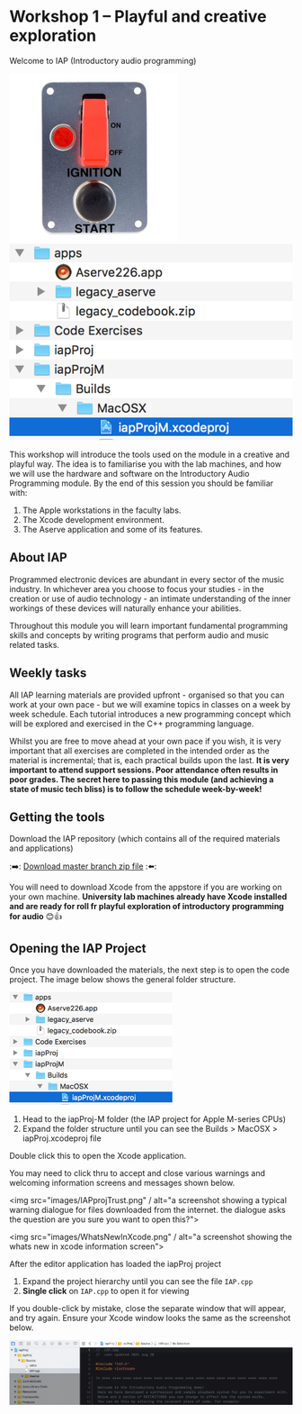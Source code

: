 # Workshop 1 – Playful and creative exploration

Welcome to IAP (Introductory audio programming)

<img src="images/start-ignition.jpeg" alt="ignition"></img><img src="images/filestruct.png" alt="file structure"></img>

This workshop will introduce the tools used on the module in a creative and playful way. The idea is to familiarise you with the lab machines, and how we will use the hardware and software on the Introductory Audio Programming module. By the end of this session you should be familiar with: 

1.	The Apple workstations in the faculty labs. 
2.	The Xcode development environment.
3.	The Aserve application and some of its features. 

## About IAP

Programmed electronic devices are abundant in every sector of the music industry. In whichever area you choose to focus your studies - in the creation or use of audio technology - an intimate understanding of the inner workings of these devices will naturally enhance your abilities.

Throughout this module you will learn important fundamental programming skills and concepts by writing programs that perform audio and music related tasks. 

## Weekly tasks

All IAP learning materials are provided upfront - organised so that you can work at your own pace - but we will examine topics in classes on a week by week schedule. Each tutorial introduces a new programming concept which will be explored and exercised in the C++ programming language. 

Whilst you are free to move ahead at your own pace if you wish, it is very important that all exercises are completed in the intended order as the material is incremental; that is, each practical builds upon the last. **It is very important to attend support sessions. Poor attendance often results in poor grades. The secret here to passing this module (and achieving a state of music tech bliss) is to follow the schedule week-by-week!**

## Getting the tools

Download the IAP repository (which contains all of the required materials and applications)

::arrow_right:: [Download master branch zip file](../../../archive/refs/heads/master.zip) ::arrow_left::

You will need to download Xcode from the appstore if you are working on your own machine. **University lab machines already have Xcode installed and are ready for roll fr playful exploration of introductory programming for audio** 😊👍

## Opening the IAP Project

Once you have downloaded the materials, the next step is to open the code project. The image below shows the general folder structure.

<img src="images/filestruct.png" height=200/>

1. Head to the iapProj-M folder (the IAP project for Apple M-series CPUs)
2. Expand the folder structure until you can see the Builds > MacOSX > iapProj.xcodeproj file

Double click this to open the Xcode application.

You may need to click thru to accept and close various warnings and welcoming information screens and messages shown below.

<img src="images/IAPprojTrust.png" / alt="a screenshot showing a typical warning dialogue for files downloaded from the internet. the dialogue asks the question are you sure you want to open this?">

<img src="images/WhatsNewInXcode.png" / alt="a screenshot showing the whats new in xcode information screen">

After the editor application has loaded the iapProj project 

1. Expand the project hierarchy until you can see the file `IAP.cpp`
4. **Single click** on `IAP.cpp` to open it for viewing

If you double-click by mistake, close the separate window that will appear, and try again. Ensure your Xcode window looks the same as the screenshot below. 

<img src="images/xcode.png" />
